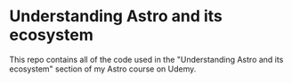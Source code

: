 # Understanding Astro and its ecosystem

This repo contains all of the code used in the "Understanding Astro and its ecosystem" section of my Astro course on Udemy.